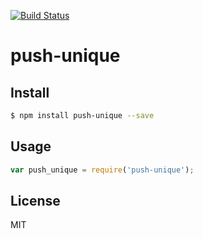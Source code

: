 [![Build Status](https://travis-ci.org/kaelzhang/node-push-unique.svg?branch=master)](https://travis-ci.org/kaelzhang/node-push-unique)
<!-- optional npm version
[![NPM version](https://badge.fury.io/js/push-unique.svg)](http://badge.fury.io/js/push-unique)
-->
<!-- optional npm downloads
[![npm module downloads per month](http://img.shields.io/npm/dm/push-unique.svg)](https://www.npmjs.org/package/push-unique)
-->
<!-- optional dependency status
[![Dependency Status](https://david-dm.org/kaelzhang/node-push-unique.svg)](https://david-dm.org/kaelzhang/node-push-unique)
-->

# push-unique

<!-- description -->

## Install

```sh
$ npm install push-unique --save
```

## Usage

```js
var push_unique = require('push-unique');
```

## License

MIT
